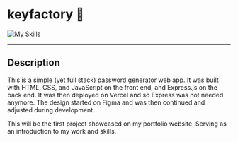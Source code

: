 # keyfactory 🔑

[![My Skills](https://skillicons.dev/icons?i=html,css,js,express,vercel,figma)](https://skillicons.dev)

---

## Description

This is a simple (yet full stack) password generator web app. It was built with HTML, CSS, and JavaScript on the front end, and Express.js on the back end. It was then deployed on Vercel and so Express was not needed anymore. The design started on Figma and was then continued and adjusted during development.

This will be the first project showcased on my portfolio website. Serving as an introduction to my work and skills.
